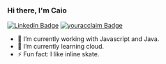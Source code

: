 ### Hi there, I'm Caio
[![Linkedin Badge](https://img.shields.io/badge/-Linkedin-blue?style=flat-square&logo=Linkedin&logoColor=white)](https://www.linkedin.com/in/caio-bessa/) 
[![youracclaim Badge](https://img.shields.io/badge/-Acclaim-darkblue?style=flat-square&logo=youracclaim&logoColor=white)](https://www.youracclaim.com/users/caio-bessa/badges) 





- 🔭 I’m currently working with Javascript and Java. 
- 🌱 I’m currently learning cloud. 
- ⚡ Fun fact: I like inline skate. 
